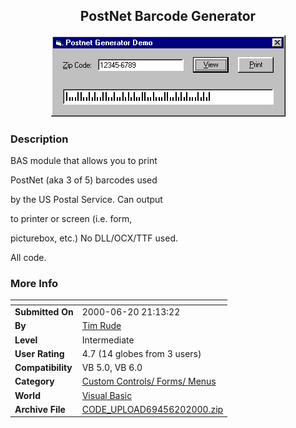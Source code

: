 ﻿<div align="center">

## PostNet Barcode Generator

<img src="PIC20006202236143004.gif">
</div>

### Description

BAS module that allows you to print

PostNet (aka 3 of 5) barcodes used

by the US Postal Service. Can output

to printer or screen (i.e. form,

picturebox, etc.) No DLL/OCX/TTF used.

All code.
 
### More Info
 


<span>             |<span>
---                |---
**Submitted On**   |2000-06-20 21:13:22
**By**             |[Tim Rude](https://github.com/Planet-Source-Code/PSCIndex/blob/master/ByAuthor/tim-rude.md)
**Level**          |Intermediate
**User Rating**    |4.7 (14 globes from 3 users)
**Compatibility**  |VB 5\.0, VB 6\.0
**Category**       |[Custom Controls/ Forms/  Menus](https://github.com/Planet-Source-Code/PSCIndex/blob/master/ByCategory/custom-controls-forms-menus__1-4.md)
**World**          |[Visual Basic](https://github.com/Planet-Source-Code/PSCIndex/blob/master/ByWorld/visual-basic.md)
**Archive File**   |[CODE\_UPLOAD69456202000\.zip](https://github.com/Planet-Source-Code/tim-rude-postnet-barcode-generator__1-9091/archive/master.zip)








